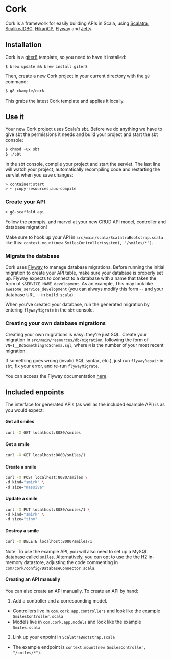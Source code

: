 # Cork #

Cork is a framework for easily building APIs in Scala, using [Scalatra](http://scalatra.org/), [ScalikeJDBC](http://scalikejdbc.org/), [HikariCP](http://brettwooldridge.github.io/HikariCP/), [Flyway](http://flywaydb.org/) and [Jetty](http://www.eclipse.org/jetty/).

## Installation ##

Cork is a [giter8](https://github.com/n8han/giter8) template, so you need to have it installed:

```
$ brew update && brew install giter8
```

Then, create a new Cork project in your current directory with the `g8` command:
```sh
$ g8 ckampfe/cork
```

This grabs the latest Cork template and applies it locally.

## Use it ##

Your new Cork project uses Scala's sbt. Before we do anything we have to give sbt the permissions it needs and build your project and start the sbt console:

```sh
$ chmod +ux sbt
$ ./sbt
```

In the sbt console, compile your project and start the servlet. The last line will watch your project, automatically recompiling code and restarting the servlet when you save changes:

```
> container:start
> ~ ;copy-resources;aux-compile
```


### Create your API ###

```
> g8-scaffold api
```

Follow the prompts, and marvel at your new CRUD API model, controller and database migration!

Make sure to hook up your API in `src/main/scala/ScalatraBootstrap.scala` like this:
`context.mount(new SmilesController(system), "/smiles/*")`.

### Migrate the database ###

Cork uses [Flyway](http://flywaydb.org/) to manage database migrations. Before running the initial migration to create your API table, make sure your database is properly set up.
Flyway expects to connect to a database with a name that takes the form of `$SERVICE_NAME_development`. As an example, This may look like `awesome_service_development` (you can always modify this form -- and your database URL -- in `build.scala`).

When you've created your database, run the generated migration by entering `flywayMigrate` in the `sbt` console.

### Creating your own database migrations ###

Creating your own migrations is easy: they're just SQL. Create your migration in `src/main/resources/db/migration`, following the form of `VN+1__DoSomethingToSchema.sql`, where `N` is the number of your most recent migration.

If something goes wrong (invalid SQL syntax, etc.), just run `flywayRepair` in `sbt`, fix your error, and re-run `flywayMigrate`.

You can access the Flyway documentation [here](http://flywaydb.org/documentation/).


## Included enpoints ##

The interface for generated APIs (as well as the included example API) is as you would expect:

#### Get all smiles
```sh
curl -X GET localhost:8080/smiles
```

#### Get a smile
```sh
curl -X GET localhost:8080/smiles/1
```

#### Create a smile
```sh
curl -X POST localhost:8080/smiles \
-d kind="smirk" \
-d size="massive"
```

#### Update a smile
```sh
curl -X PUT localhost:8080/smiles/1 \
-d kind="smirk" \
-d size="tiny"
```

#### Destroy a smile
```sh
curl -X DELETE localhost:8080/smiles/1
```

Note: To use the example API, you will also need to set up a MySQL database called `smiles`. Alternatively, you can opt to use the the H2 in-memory datastore, adjusting the code commenting in `com/cork/config/DatabaseConnector.scala`.

#### Creating an API manually ####

You can also create an API manually. To create an API by hand:

1. Add a controller and a corresponding model.
  - Controllers live in `com.cork.app.controllers` and look like the example `SmilesController.scala`
  - Models live in `com.cork.app.models` and look like the example `Smiles.scala`

2. Link up your enpoint in `ScalatraBootstrap.scala`
  - The example endpoint is `context.mount(new SmilesController, "/smiles/*")`.
